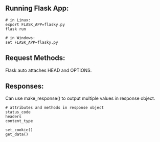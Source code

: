 ## Running Flask App:
```
# in Linux:
export FLASK_APP=flasky.py
flask run

# in Windows:
set FLASK_APP=flasky.py
```

## Request Methods:
Flask auto attaches HEAD and OPTIONS.

## Responses:
Can use make_response() to output multiple values in response object.
```
# attributes and methods in response object
status_code
headers
content_type

set_cookie()
get_data()

```
